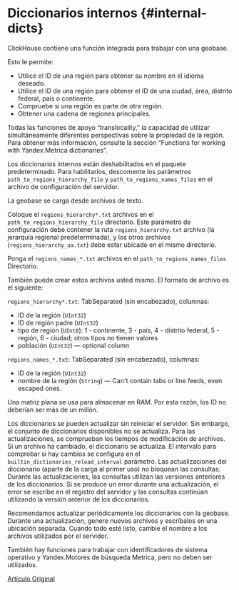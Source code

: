 # Diccionarios internos {#internal-dicts}

ClickHouse contiene una función integrada para trabajar con una geobase.

Esto le permite:

-   Utilice el ID de una región para obtener su nombre en el idioma deseado.
-   Utilice el ID de una región para obtener el ID de una ciudad, área, distrito federal, país o continente.
-   Compruebe si una región es parte de otra región.
-   Obtener una cadena de regiones principales.

Todas las funciones de apoyo “translocality,” la capacidad de utilizar simultáneamente diferentes perspectivas sobre la propiedad de la región. Para obtener más información, consulte la sección “Functions for working with Yandex.Metrica dictionaries”.

Los diccionarios internos están deshabilitados en el paquete predeterminado.
Para habilitarlos, descomente los parámetros `path_to_regions_hierarchy_file` y `path_to_regions_names_files` en el archivo de configuración del servidor.

La geobase se carga desde archivos de texto.

Coloque el `regions_hierarchy*.txt` archivos en el `path_to_regions_hierarchy_file` directorio. Este parámetro de configuración debe contener la ruta `regions_hierarchy.txt` archivo (la jerarquía regional predeterminada), y los otros archivos (`regions_hierarchy_ua.txt`) debe estar ubicado en el mismo directorio.

Ponga el `regions_names_*.txt` archivos en el `path_to_regions_names_files` Directorio.

También puede crear estos archivos usted mismo. El formato de archivo es el siguiente:

`regions_hierarchy*.txt`: TabSeparated (sin encabezado), columnas:

-   ID de la región (`UInt32`)
-   ID de región padre (`UInt32`)
-   tipo de región (`UInt8`): 1 - continente, 3 - país, 4 - distrito federal, 5 - región, 6 - ciudad; otros tipos no tienen valores
-   población (`UInt32`) — optional column

`regions_names_*.txt`: TabSeparated (sin encabezado), columnas:

-   ID de la región (`UInt32`)
-   nombre de la región (`String`) — Can't contain tabs or line feeds, even escaped ones.

Una matriz plana se usa para almacenar en RAM. Por esta razón, los ID no deberían ser más de un millón.

Los diccionarios se pueden actualizar sin reiniciar el servidor. Sin embargo, el conjunto de diccionarios disponibles no se actualiza.
Para las actualizaciones, se comprueban los tiempos de modificación de archivos. Si un archivo ha cambiado, el diccionario se actualiza.
El intervalo para comprobar si hay cambios se configura en el `builtin_dictionaries_reload_interval` parámetro.
Las actualizaciones del diccionario (aparte de la carga al primer uso) no bloquean las consultas. Durante las actualizaciones, las consultas utilizan las versiones anteriores de los diccionarios. Si se produce un error durante una actualización, el error se escribe en el registro del servidor y las consultas continúan utilizando la versión anterior de los diccionarios.

Recomendamos actualizar periódicamente los diccionarios con la geobase. Durante una actualización, genere nuevos archivos y escríbalos en una ubicación separada. Cuando todo esté listo, cambie el nombre a los archivos utilizados por el servidor.

También hay funciones para trabajar con identificadores de sistema operativo y Yandex.Motores de búsqueda Metrica, pero no deben ser utilizados.

[Artículo Original](https://clickhouse.tech/docs/es/query_language/dicts/internal_dicts/) <!--hide-->
